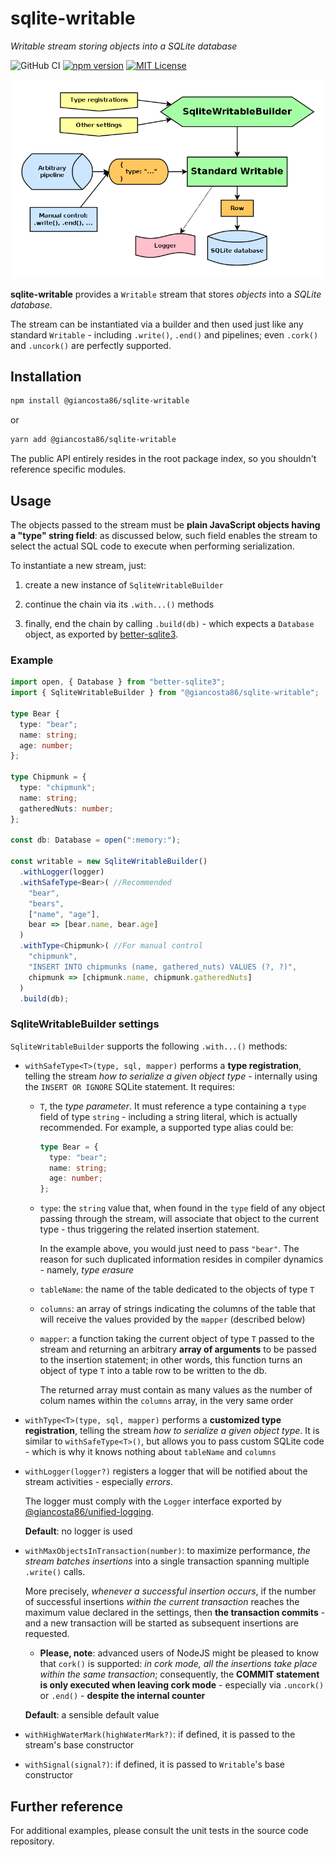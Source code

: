 # sqlite-writable

_Writable stream storing objects into a SQLite database_

![GitHub CI](https://github.com/giancosta86/sqlite-writable/actions/workflows/publish-to-npm.yml/badge.svg)
[![npm version](https://badge.fury.io/js/@giancosta86%2Fsqlite-writable.svg)](https://badge.fury.io/js/@giancosta86%2Fsqlite-writable)
[![MIT License](https://img.shields.io/badge/license-MIT-blue.svg?style=flat)](/LICENSE)

![Overview](docs/diagrams//overview.png)

**sqlite-writable** provides a `Writable` stream that stores _objects_ into a _SQLite database_.

The stream can be instantiated via a builder and then used just like any standard `Writable` - including `.write()`, `.end()` and pipelines; even `.cork()` and `.uncork()` are perfectly supported.

## Installation

```bash
npm install @giancosta86/sqlite-writable
```

or

```bash
yarn add @giancosta86/sqlite-writable
```

The public API entirely resides in the root package index, so you shouldn't reference specific modules.

## Usage

The objects passed to the stream must be **plain JavaScript objects having a "type" string field**: as discussed below, such field enables the stream to select the actual SQL code to execute when performing serialization.

To instantiate a new stream, just:

1. create a new instance of `SqliteWritableBuilder`

2. continue the chain via its `.with...()` methods

3. finally, end the chain by calling `.build(db)` - which expects a `Database` object, as exported by [better-sqlite3](https://www.npmjs.com/package/better-sqlite3).

### Example

```typescript
import open, { Database } from "better-sqlite3";
import { SqliteWritableBuilder } from "@giancosta86/sqlite-writable";

type Bear {
  type: "bear";
  name: string;
  age: number;
};

type Chipmunk = {
  type: "chipmunk";
  name: string;
  gatheredNuts: number;
};

const db: Database = open(":memory:");

const writable = new SqliteWritableBuilder()
  .withLogger(logger)
  .withSafeType<Bear>( //Recommended
    "bear",
    "bears",
    ["name", "age"],
    bear => [bear.name, bear.age]
  )
  .withType<Chipmunk>( //For manual control
    "chipmunk",
    "INSERT INTO chipmunks (name, gathered_nuts) VALUES (?, ?)",
    chipmunk => [chipmunk.name, chipmunk.gatheredNuts]
  )
  .build(db);
```

### SqliteWritableBuilder settings

`SqliteWritableBuilder` supports the following `.with...()` methods:

- `withSafeType<T>(type, sql, mapper)` performs a **type registration**, telling the stream _how to serialize a given object type_ - internally using the `INSERT OR IGNORE` SQLite statement. It requires:

  - `T`, the _type parameter_. It must reference a type containing a `type` field of type `string` - including a string literal, which is actually recommended. For example, a supported type alias could be:

    ```typescript
    type Bear = {
      type: "bear";
      name: string;
      age: number;
    };
    ```

  * `type`: the `string` value that, when found in the `type` field of any object passing through the stream, will associate that object to the current type - thus triggering the related insertion statement.

    In the example above, you would just need to pass `"bear"`. The reason for such duplicated information resides in compiler dynamics - namely, _type erasure_

  * `tableName`: the name of the table dedicated to the objects of type `T`

  * `columns`: an array of strings indicating the columns of the table that will receive the values provided by the `mapper` (described below)

  * `mapper`: a function taking the current object of type `T` passed to the stream and returning an arbitrary **array of arguments** to be passed to the insertion statement; in other words, this function turns an object of type `T` into a table row to be written to the db.

    The returned array must contain as many values as the number of colum names within the `columns` array, in the very same order

- `withType<T>(type, sql, mapper)` performs a **customized type registration**, telling the stream _how to serialize a given object type_. It is similar to `withSafeType<T>()`, but allows you to pass custom SQLite code - which is why it knows nothing about `tableName` and `columns`

- `withLogger(logger?)` registers a logger that will be notified about the stream activities - especially _errors_.

  The logger must comply with the `Logger` interface exported by [@giancosta86/unified-logging](https://github.com/giancosta86/unified-logging).

  **Default**: no logger is used

- `withMaxObjectsInTransaction(number)`: to maximize performance, _the stream batches insertions_ into a single transaction spanning multiple `.write()` calls.

  More precisely, _whenever a successful insertion occurs_, if the number of successful insertions _within the current transaction_ reaches the maximum value declared in the settings, then **the transaction commits** - and a new transaction will be started as subsequent insertions are requested.

  - **Please, note**: advanced users of NodeJS might be pleased to know that `cork()` is supported: _in cork mode, all the insertions take place within the same transaction_; consequently, the **COMMIT statement is only executed when leaving cork mode** - especially via `.uncork()` or `.end()` - **despite the internal counter**

  **Default**: a sensible default value

- `withHighWaterMark(highWaterMark?)`: if defined, it is passed to the stream's base constructor

- `withSignal(signal?)`: if defined, it is passed to `Writable`'s base constructor

## Further reference

For additional examples, please consult the unit tests in the source code repository.
